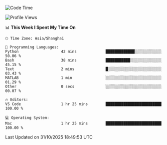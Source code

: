 <!--START_SECTION:waka-->
![Code Time](http://img.shields.io/badge/Code%20Time-597%20hrs%2053%20mins-blue)

![Profile Views](http://img.shields.io/badge/Profile%20Views-0-blue)

📊 **This Week I Spent My Time On** 

```text
🕑︎ Time Zone: Asia/Shanghai

💬 Programming Languages: 
Python                   42 mins             █████████████░░░░░░░░░░░░   50.06 % 
Bash                     38 mins             ███████████░░░░░░░░░░░░░░   45.15 % 
Text                     2 mins              █░░░░░░░░░░░░░░░░░░░░░░░░   03.43 % 
MATLAB                   1 min               ░░░░░░░░░░░░░░░░░░░░░░░░░   01.29 % 
Other                    0 secs              ░░░░░░░░░░░░░░░░░░░░░░░░░   00.07 % 

🔥 Editors: 
VS Code                  1 hr 25 mins        █████████████████████████   100.00 % 

💻 Operating System: 
Mac                      1 hr 25 mins        █████████████████████████   100.00 % 
```


 Last Updated on 31/10/2025 18:49:53 UTC
<!--END_SECTION:waka-->

